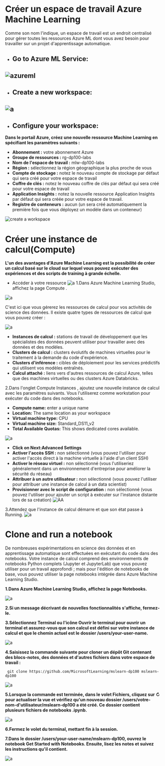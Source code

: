 # **Créer un espace de travail Azure Machine Learning**

Comme son nom l'indique, un espace de travail est un endroit centralisé pour gérer toutes les ressources Azure ML dont vous avez besoin pour travailler sur un projet d'apprentissage automatique.

- ## **Go to Azure ML Service:**



![azureml](https://user-images.githubusercontent.com/78825764/204752341-5cece9c0-034a-4659-947f-6a84456bb174.PNG)
---

- ## **Create a new workspace:**




![a](https://user-images.githubusercontent.com/78825764/204752910-2926f539-be05-46ce-b74b-8e9f3b744ca3.PNG)
---

- ## **Configure your workspace:**
**Dans le portail Azure, créez une nouvelle ressource Machine Learning en spécifiant les paramètres suivants :**

- **Abonnement :** votre abonnement Azure
- **Groupe de ressources :** rg-dp100-labs
- **Nom de l'espace de travail :** mlw-dp100-labs
- **Région :** sélectionnez la région géographique la plus proche de vous
- **Compte de stockage :** notez le nouveau compte de stockage par défaut qui sera créé pour votre espace de travail
- **Coffre de clés :** notez le nouveau coffre de clés par défaut qui sera créé pour votre espace de travail
- **Application Insights :** notez la nouvelle ressource Application Insights par défaut qui sera créée pour votre espace de travail.
- **Registre de conteneurs :** aucun (un sera créé automatiquement la première fois que vous déployez un modèle dans un conteneur)

![create a workspace](https://user-images.githubusercontent.com/78825764/207016210-020930b8-581f-46b0-aae0-73cb54a6e1e7.PNG)

# **Créer une instance de calcul(Compute)**

**L'un des avantages d'Azure Machine Learning est la possibilité de créer un calcul basé sur le cloud sur lequel vous pouvez exécuter des expériences et des scripts de training à grande échelle.**
- Accéder à votre ressource
![a](https://user-images.githubusercontent.com/78825764/207020324-c761a066-96f7-48be-9201-3e35b3678a1e.PNG)
1.Dans Azure Machine Learning Studio, affichez la page Compute .

![a](https://user-images.githubusercontent.com/78825764/207021232-278641fa-c50e-4572-8af5-82cba8aa77da.PNG)

C'est ici que vous gérerez les ressources de calcul pour vos activités de science des données. Il existe quatre types de ressources de calcul que vous pouvez créer :

![a](https://user-images.githubusercontent.com/78825764/207021426-7852d8e9-9a19-412d-8112-7add58e41ee6.PNG)

  - **Instances de calcul :** stations de travail de développement que les spécialistes des données peuvent utiliser pour travailler avec des données et des modèles.
  - **Clusters de calcul :** clusters évolutifs de machines virtuelles pour le traitement à la demande du code d'expérience.
  - **Clusters d'inférence :** cibles de déploiement pour les services prédictifs qui utilisent vos modèles entraînés.
  - **Calcul attaché :** liens vers d'autres ressources de calcul Azure, telles que des machines virtuelles ou des clusters Azure Databricks.

2.Dans l'onglet Compute Instances , ajoutez une nouvelle instance de calcul avec les paramètres suivants. Vous l'utiliserez comme workstation pour exécuter du code dans des notebooks.
  - **Compute name:** enter a unique name
  - **Location:** The same location as your workspace
  - **Virtual machine type:** CPU
  - **Virtual machine size:** Standard_DS11_v2
  - **Total Available Quotas:** This shows dedicated cores available.
  
![a](https://user-images.githubusercontent.com/78825764/207024244-135b92ba-4073-4503-971b-81d33209eec3.PNG)

  - **Click on Next:Advanced Settings**
  - **Activer l'accès SSH :** non sélectionné (vous pouvez l'utiliser pour activer l'accès direct à la machine virtuelle à l'aide d'un client SSH)
  - **Activer le réseau virtuel :** non sélectionné (vous l'utiliseriez généralement dans un environnement d'entreprise pour améliorer la sécurité du réseau)
  - **Attribuer à un autre utilisateur :** non sélectionné (vous pouvez l'utiliser pour attribuer une instance de calcul à un data scientist)
  - **Provisionner avec le script de configuration :** non sélectionné (vous pouvez l'utiliser pour ajouter un script à exécuter sur l'instance distante lors de sa création)
  ![AA](https://user-images.githubusercontent.com/78825764/207024851-bca280db-4948-44fe-9d53-82e627494073.PNG)

  3.Attendez que l'instance de calcul démarre et que son état passe à Running.
  ![a](https://user-images.githubusercontent.com/78825764/207026220-ed513726-43ef-424b-bd91-73e96d1c9eb9.PNG)
  # **Clone and run a notebook**
  
  
  De nombreuses expérimentations en science des données et en apprentissage automatique sont effectuées en exécutant du code dans des notebooks. Votre instance de calcul comprend des environnements de notebooks Python complets (Jupyter et JupyterLab) que vous pouvez utiliser pour un travail approfondi ; mais pour l'édition de notebooks de base, vous pouvez utiliser la page notebooks intégrée dans Azure Machine Learning Studio.
 
  
  
  **1.Dans Azure Machine Learning Studio, affichez la page Notebooks.**
  
  ![a](https://user-images.githubusercontent.com/78825764/207027775-772814e6-5d77-4f0b-b840-da152cc34dac.PNG)
  
  **2.Si un message décrivant de nouvelles fonctionnalités s'affiche, fermez-le.**
  
  **3.Sélectionnez Terminal ou l'icône Ouvrir le terminal pour ouvrir un terminal et assurez-vous que son calcul est défini sur votre instance de calcul et que le chemin actuel est le dossier /users/your-user-name.**
  
  ![a](https://user-images.githubusercontent.com/78825764/207028582-feb6d6e6-00f7-4f75-aed9-beb7571ad81d.PNG)
  
  **4.Saisissez la commande suivante pour cloner un dépôt Git contenant des blocs-notes, des données et d'autres fichiers dans votre espace de travail :**
  ```
   git clone https://github.com/MicrosoftLearning/mslearn-dp100 mslearn-dp100
   ```
   ![a](https://user-images.githubusercontent.com/78825764/207029442-e1571ea2-2dd8-4b6e-9c75-0be6a4a13bb0.PNG)
   
   **5.Lorsque la commande est terminée, dans le volet Fichiers, cliquez sur ↻ pour actualiser la vue et vérifiez qu'un nouveau dossier /users/votre-nom-d'utilisateur/mslearn-dp100 a été créé. Ce dossier contient plusieurs fichiers de notebooks .ipynb.**
   
   ![a](https://user-images.githubusercontent.com/78825764/207029912-c4cb6e3a-304c-43b2-bc96-8c1607d8da32.PNG)

  **6.Fermez le volet du terminal, mettant fin à la session.**
  
  **7.Dans le dossier /users/your-user-name/mslearn-dp100, ouvrez le notebook Get Started with Notebooks. Ensuite, lisez les notes et suivez les instructions qu'il contient.**

  ![a](https://user-images.githubusercontent.com/78825764/207031396-211c6e96-6698-47cd-b625-3f078f57a730.PNG)
 

